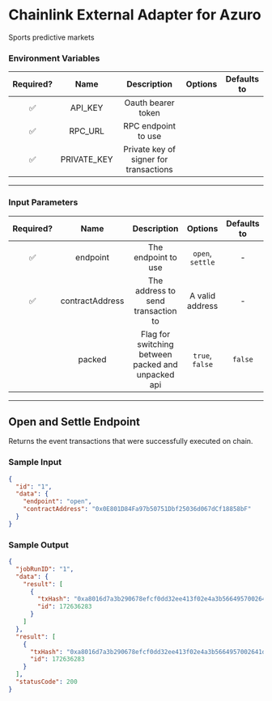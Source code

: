 # Chainlink External Adapter for Azuro

Sports predictive markets

### Environment Variables

| Required? |    Name     |              Description               | Options | Defaults to |
| :-------: | :---------: | :------------------------------------: | :-----: | :---------: |
|    ✅     |   API_KEY   |           Oauth bearer token           |         |             |
|    ✅     |   RPC_URL   |          RPC endpoint to use           |         |             |
|    ✅     | PRIVATE_KEY | Private key of signer for transactions |         |             |

---

### Input Parameters

| Required? |      Name       |                    Description                     |     Options      | Defaults to |
| :-------: | :-------------: | :------------------------------------------------: | :--------------: | :---------: |
|    ✅     |    endpoint     |                The endpoint to use                 | `open`, `settle` |      -      |
|    ✅     | contractAddress |         The address to send transaction to         | A valid address  |      -      |
|           |     packed      | Flag for switching between packed and unpacked api | `true`, `false`  |   `false`   |

---

## Open and Settle Endpoint

Returns the event transactions that were successfully executed on chain.

### Sample Input

```json
{
  "id": "1",
  "data": {
    "endpoint": "open",
    "contractAddress": "0x0E801D84Fa97b50751Dbf25036d067dCf18858bF"
  }
}
```

### Sample Output

```json
{
  "jobRunID": "1",
  "data": {
    "result": [
      {
        "txHash": "0xa8016d7a3b290678efcf0dd32ee413f02e4a3b5664957002641dc5d718adadff",
        "id": 172636283
      }
    ]
  },
  "result": [
    {
      "txHash": "0xa8016d7a3b290678efcf0dd32ee413f02e4a3b5664957002641dc5d718adadff",
      "id": 172636283
    }
  ],
  "statusCode": 200
}
```
